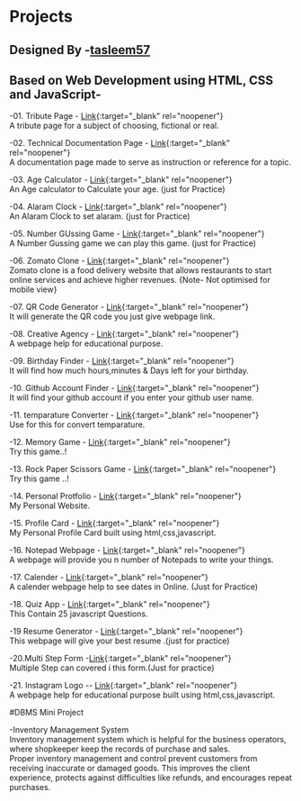 # Projects
## Designed By  -[tasleem57][Link100]
[Link100]:https://github.com/tasleem57/

## Based on Web Development using HTML, CSS and JavaScript-

-01. Tribute Page - [Link][Link1]{:target="_blank" rel="noopener"} \
A tribute page for a subject of choosing, fictional or real.

-02. Technical Documentation Page - [Link][Link2]{:target="_blank" rel="noopener"} \
A documentation page made to serve as instruction or reference for a topic.

-03. Age Calculator - [Link][Link3]{:target="_blank" rel="noopener"} \
An Age calculator to Calculate your age. (just for Practice)

-04. Alaram Clock - [Link][Link4]{:target="_blank" rel="noopener"} \
An Alaram Clock to set alaram. (just for Practice)

-05. Number GUssing Game - [Link][Link5]{:target="_blank" rel="noopener"} \
A Number Gussing game we can play this game. (just for Practice)

-06. Zomato Clone - [Link][Link6]{:target="_blank" rel="noopener"}  \
Zomato clone is a food delivery website that allows restaurants to start online services and achieve higher revenues.
{Note- Not optimised for mobile view}

-07. QR Code Generator - [Link][Link7]{:target="_blank" rel="noopener"}  \
It will generate the QR code you just give webpage link.

-08. Creative Agency - [Link][Link8]{:target="_blank" rel="noopener"}  \
A webpage help for educational purpose.

-09. Birthday Finder - [Link][Link9]{:target="_blank" rel="noopener"}  \
It will find how much hours,minutes & Days left for your birthday.

-10. Github Account Finder - [Link][Link10]{:target="_blank" rel="noopener"}  \
It will find your github account if you enter your github user name.

-11. temparature Converter  - [Link][Link11]{:target="_blank" rel="noopener"}  \
Use for this for convert temparature.


-12. Memory Game - [Link][Link12]{:target="_blank" rel="noopener"}  \
Try this game..!


-13. Rock Paper Scissors Game - [Link][Link13]{:target="_blank" rel="noopener"}  \
Try this game ..!


-14. Personal Protfolio - [Link][Link14]{:target="_blank" rel="noopener"}  \
My Personal Website. 


-15. Profile Card - [Link][Link15]{:target="_blank" rel="noopener"}  \
My Personal Profile Card built using html,css,javascript.


-16. Notepad Webpage - [Link][Link16]{:target="_blank" rel="noopener"}  \
A webpage will provide you n number of Notepads to write your things.


-17. Calender  - [Link][Link17]{:target="_blank" rel="noopener"}  \
A  calender webpage help to see dates in Online. (Just for Practice)

-18. Quiz App - [Link][Link18]{:target="_blank" rel="noopener"}  \
This Contain 25 javascript Questions.

-19 Resume Generator - [Link][Link19]{:target="_blank" rel="noopener"}  \
This webpage will give your best resume .(just for practice)

-20.Multi Step Form -[Link][Link20]{:target="_blank" rel="noopener"}  \
Multiple Step can covered i this form.(Just for practice)

-21. Instagram Logo -- [Link][Link21]{:target="_blank" rel="noopener"}  \
A webpage help for educational purpose built using html,css,javascript.



#DBMS Mini Project

-Inventory Management System \
Inventory management system which is helpful for the business operators, where shopkeeper keep the records of purchase and sales.\
Proper inventory management and control prevent customers from receiving inaccurate or damaged goods. This improves the client experience, protects against difficulties like refunds, and encourages repeat purchases.



[Link1]: https://tasleem57.github.io/Tribute-page-TSproject3//
[Link2]: https://tasleem57.github.io/Technical-Documentation-Page-TSproject5//
[Link3]: https://tasleem57.github.io/AGE-Calculator-TSproject6//
[Link4]: https://tasleem57.github.io/alaramclock1-TSproject1//
[Link5]: https://tasleem57.github.io/Numberguessinggame--TSProject2//
[Link6]: https://tasleem57.github.io/Zomatoclone-TSproject4//
[Link7]: https://tasleem57.github.io/QRCode-Generator//
[Link8]: https://tasleem57.github.io/Creative-Agency//
[Link9]: https://tasleem57.github.io/BirthDay-Finder//
[Link10]: https://tasleem57.github.io/Github-Account-Search//
[Link11]: https://tasleem57.github.io/converttemparature//
[Link12]:https://tasleem57.github.io/MemoryGAme//
[Link13]:https://tasleem57.github.io/Rock-Paper-Scissors-Game// 
[Link14]:https://tscompany57.github.io/Tasleem// 
[Link15]:https://tasleem57.github.io/Tasleem-ProfileCard// 
[Link16]:https://tasleem57.github.io/Notes-App// 
[Link17]:https://tasleem57.github.io/Calender// 
[Link18]:https://tasleem57.github.io/Quiz-App// 
[Link19]:https://tasleem57.github.io/ResumeGenerator//
[Link20]:https://tasleem57.github.io/Multi-Step-Form// 
[Link21]:https://tasleem57.github.io/Instagram-Logo-Using-HTML/
